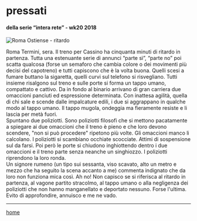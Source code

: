 # pressati  

#### della serie “intera rete” - wk20 2018  
![](https://drive.google.com/uc?id=1fTE5twY68gfLMoc1PX4AKUm50c-bHtKl "Roma Ostiense - ritardo")  
<!--- interarete012.png --->  

Roma Termini, sera. Il treno per Cassino ha cinquanta minuti di ritardo in partenza. Tutta una estenuante serie di annunci “parte sì”, “parte no” poi scatta qualcosa (forse un semaforo che cambia colore o dei movimenti più decisi del capotreno) e tutti capiscono che è la volta buona. Quelli scesi a fumare buttano la sigaretta, quelli curvi sul telefono si risvegliano. Tutti insieme risalgono sul treno e sulle porte si forma un tappo umano, compattato e cattivo. 
Da in fondo al binario arrivano di gran carriera due omaccioni panciuti ed espressione determinata. Con inattesa agilità, quella di chi sale e scende dalle impalcature edili, i due si aggrappano in qualche modo al tappo umano. Il tappo mugola, ondeggia ma fieramente resiste e li lascia per metà fuori.  
Spuntano due poliziotti. Sono poliziotti filosofi che si mettono pacatamente a spiegare ai due omaccioni che il treno è pieno e che loro devono scendere, "non si può procedere" ripetono più volte. Gli omaccioni manco li calcolano. I poliziotti si scambiano occhiate scocciate. Attimi di sospensione sul da farsi. Poi però le porte si chiudono inghiottendo dentro i due omaccioni e il treno parte senza neanche un singhiozzo. I poliziotti riprendono la loro ronda.     
Un signore rumeno (un tipo sui sessanta, viso scavato, alto un metro e mezzo che ha seguito la scena accanto a me) commenta indignato che da loro non funziona mica così. Ah no! Non capisco se si riferisca al ritardo in partenza, al vagone partito stracolmo, al tappo umano o alla negligenza dei poliziotti che non hanno manganellato e deportato nessuno. Forse l'ultima. Evito di approfondire, annuisco e me ne vado.   

---  
[home](/interarete.md)  